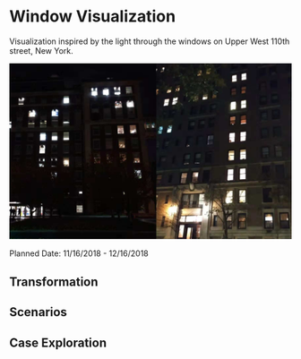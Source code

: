 # Window Visualization
Visualization inspired by the light through the windows on Upper West
110th street, New York.

![Windows](doc/raw-windows.png)

Planned Date: 11/16/2018 - 12/16/2018

## Transformation

## Scenarios

## Case Exploration